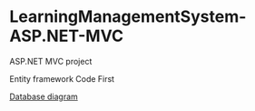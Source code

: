 <h1>LearningManagementSystem-ASP.NET-MVC</h1>
<p>ASP.NET MVC project<p/>
<p>Entity framework Code First<p/>

<p><a href="http://prikachi.com/images.php?images/906/9193906C.jpg">Database diagram</a></p>
